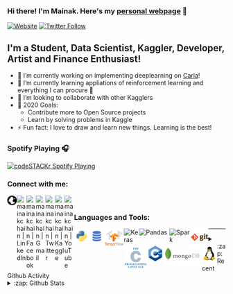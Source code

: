 ### Hi there! I'm Mainak. Here's my [personal webpage][website] 👋

[![Website](https://img.shields.io/website?label=mainakchain.github.io/&style=for-the-badge&url=https%3A%2F%2Fmainakchain.github.io/)](https://mainakchain.github.io/)
[![Twitter Follow](https://img.shields.io/twitter/follow/codeSTACKr?color=1DA1F2&logo=twitter&style=for-the-badge)](https://twitter.com/intent/follow?original_referer=https%3A%2F%2Fgithub.com%2FcodeSTACKr&screen_name=codeSTACKr)

## I'm a Student, Data Scientist, Kaggler, Developer, Artist and Finance Enthusiast!

- 🔭 I’m currently working on implementing deeplearning on [Carla][carla-website]!
- 🌱 I’m currently learning appliations of reinforcement learning and everything I can procure 🤣
- 👯 I’m looking to collaborate with other Kagglers
- 🥅 2020 Goals:
    -  Contribute more to Open Source projects
    -  Learn by solving problems in Kaggle
- ⚡ Fun fact: I love to draw and learn new things. Learning is the best!

### Spotify Playing 🎧
[<img src="https://novatorem.mainakchain.vercel.app/api/spotify-playing" alt="codeSTACKr Spotify Playing" width="350" />](https://open.spotify.com/user/dx4c8r129dx69z4aateahaixz)

### Connect with me:

[<img align="left" alt="mainakchain.github.io/" width="22px" src="https://raw.githubusercontent.com/iconic/open-iconic/master/svg/globe.svg" />][website]
[<img align="left" alt="mainakchain | LinkedIn" width="22px" src="https://cdn.jsdelivr.net/npm/simple-icons@v3/icons/linkedin.svg" />][linkedin]
[<img align="left" alt="mainakchain | Facebook" width="22px" src="https://cdn.jsdelivr.net/npm/simple-icons@v3/icons/facebook.svg" />][facebook]
[<img align="left" alt="mainakchain | Gmail" width="22px" src="https://cdn.jsdelivr.net/npm/simple-icons@v3/icons/gmail.svg" />][gmail]
[<img align="left" alt="mainakchain | Twitter" width="22px" src="https://cdn.jsdelivr.net/npm/simple-icons@v3/icons/twitter.svg" />][twitter]
[<img align="left" alt="mainakchain | Kaggle" width="22px" src="https://cdn.jsdelivr.net/npm/simple-icons@v3/icons/kaggle.svg" />][kaggle]
[<img align="left" alt="mainakchain | YouTube" width="22px" src="https://cdn.jsdelivr.net/npm/simple-icons@v3/icons/youtube.svg" />][youtube]

<br />

### Languages and Tools:

<img align="left" alt="Python" width="35px" src="https://raw.githubusercontent.com/github/explore/80688e429a7d4ef2fca1e82350fe8e3517d3494d/topics/python/python.png" />
<img align="left" alt="SQL" width="35px" src="https://raw.githubusercontent.com/github/explore/80688e429a7d4ef2fca1e82350fe8e3517d3494d/topics/sql/sql.png" />
<img align="left" alt="TensorFlow" width="45px" src="https://raw.githubusercontent.com/github/explore/80688e429a7d4ef2fca1e82350fe8e3517d3494d/topics/tensorflow/tensorflow.png" />
<img align="left" alt="Keras" width="35px" src="https://github.com/valohai/ml-logos/blob/master/keras.svg" />
<img align="left" alt="Pandas" width="70px" src="https://github.com/valohai/ml-logos/blob/master/pandas.svg" />
<img align="left" alt="Spark" width="50px" src="https://github.com/valohai/ml-logos/blob/master/spark.svg" />
<img align="left" alt="Git" width="40px" src="https://raw.githubusercontent.com/github/explore/80688e429a7d4ef2fca1e82350fe8e3517d3494d/topics/git/git.png" />
<img align="left" alt="C" width="55px" src="https://raw.githubusercontent.com/github/explore/80688e429a7d4ef2fca1e82350fe8e3517d3494d/topics/c/c.png" />
<img align="left" alt="C++" width="35px" src="https://raw.githubusercontent.com/github/explore/80688e429a7d4ef2fca1e82350fe8e3517d3494d/topics/cpp/cpp.png" />
<img align="left" alt="MondoDB" width="90px" src="https://github.com/mainakchain/mainakchain/blob/master/src/img/mongodb.svg" />
<img align="left" alt="Linux" width="35px" src="https://raw.githubusercontent.com/github/explore/80688e429a7d4ef2fca1e82350fe8e3517d3494d/topics/linux/linux.png" />

<!-- <br />
<br />

--- -->

<!-- ### 📕 Latest Blog Posts -->

<!-- BLOG-POST-LIST:START -->
<!-- - [Microinteractions: Password Validation Animation](https://dev.to/codestackr/microinteractions-password-validation-animation-5629)
- [Notion + YouTube - A Powerful Combination for Productivity](https://dev.to/codestackr/notion-youtube-a-powerful-combination-for-productivity-1def)
- [Regular Expressions (RegEx) Crash Course](https://dev.to/codestackr/regular-expressions-regex-crash-course-248n)
- [Emmet Part 2 - Advanced](https://dev.to/codestackr/emmet-part-2-advanced-4c65)
- [Deno 1.0 Released! (Easy) RsEST API Example](https://dev.to/codestackr/deno-1-0-released-easy-rest-api-example-2fbl) -->
<!-- BLOG-POST-LIST:END -->
<!--
➡️ [more blog posts...](https://mainakchain.github.io/) -->

---

<details>
  <summary>:zap: Recent Github Activity</summary>

<!--START_SECTION:activity-->
1. ❗️ Opened issue [#3](https://github.com/cityflow-project/data/issues/3) in [cityflow-project/data](https://github.com/cityflow-project/data)
2. 🗣 Commented on [#8](https://github.com/Chacha-Chen/MPLight/issues/8) in [Chacha-Chen/MPLight](https://github.com/Chacha-Chen/MPLight)
<!--END_SECTION:activity-->

</details>

<details>
  <summary>:zap: Github Stats</summary>

  <img align="left" alt="mainakchain's Github Stats" src="https://github-readme-stats.mainakchain.vercel.app/api?username=mainakchain&show_icons=true&hide_border=true" />

</details>

[website]: https://mainakchain.github.io/
[carla-website]: https://carla.org/
[gmail]: "chainmainak@gmail.com"
[facebook]: "https://www.facebook.com/mainak.chain.9"
[twitter]: https://twitter.com/mainakchain
[youtube]: https://www.youtube.com/channel/UCmHPSWuncJr2M-67NTn89IA/featured?disable_polymer=true
[linkedin]: https://www.linkedin.com/in/mainakchain
[kaggle]: https://www.kaggle.com/mainakchain
